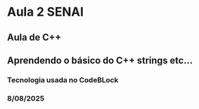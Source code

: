 # Aula 2 SENAI 
<h2>Aula de C++</h2>
<h2>Aprendendo o básico do C++ strings etc...</h2>
<h3>Tecnologia usada no CodeBLock</h3>
<h3>8/08/2025</h3>
